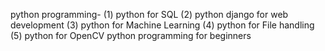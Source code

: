 python programming-
(1) python  for SQL
(2) python django for web development 
(3) python for Machine Learning
(4) python for File handling
(5) python for OpenCV python programming for beginners
